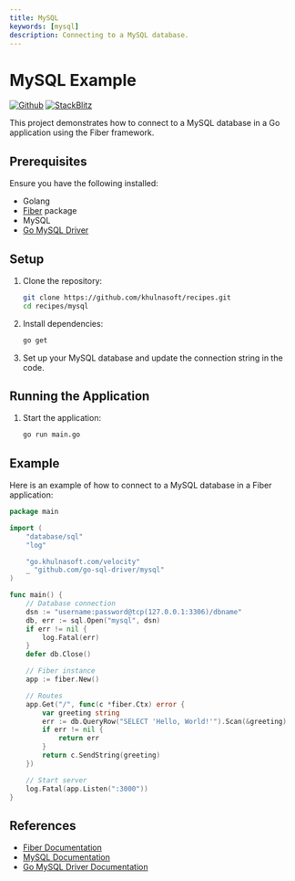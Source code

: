 ```yaml
---
title: MySQL
keywords: [mysql]
description: Connecting to a MySQL database.
---
```


# MySQL Example

[![Github](https://img.shields.io/static/v1?label=&message=Github&color=2ea44f&style=for-the-badge&logo=github)](https://github.com/khulnasoft/recipes/tree/master/mysql) [![StackBlitz](https://img.shields.io/static/v1?label=&message=StackBlitz&color=2ea44f&style=for-the-badge&logo=StackBlitz)](https://stackblitz.com/github/khulnasoft/recipes/tree/master/mysql)

This project demonstrates how to connect to a MySQL database in a Go application using the Fiber framework.

## Prerequisites

Ensure you have the following installed:

- Golang
- [Fiber](https://github.com/khulnasoft/fiber) package
- MySQL
- [Go MySQL Driver](https://github.com/go-sql-driver/mysql)

## Setup

1. Clone the repository:
    ```sh
    git clone https://github.com/khulnasoft/recipes.git
    cd recipes/mysql
    ```

2. Install dependencies:
    ```sh
    go get
    ```

3. Set up your MySQL database and update the connection string in the code.

## Running the Application

1. Start the application:
    ```sh
    go run main.go
    ```

## Example

Here is an example of how to connect to a MySQL database in a Fiber application:

```go
package main

import (
    "database/sql"
    "log"

    "go.khulnasoft.com/velocity"
    _ "github.com/go-sql-driver/mysql"
)

func main() {
    // Database connection
    dsn := "username:password@tcp(127.0.0.1:3306)/dbname"
    db, err := sql.Open("mysql", dsn)
    if err != nil {
        log.Fatal(err)
    }
    defer db.Close()

    // Fiber instance
    app := fiber.New()

    // Routes
    app.Get("/", func(c *fiber.Ctx) error {
        var greeting string
        err := db.QueryRow("SELECT 'Hello, World!'").Scan(&greeting)
        if err != nil {
            return err
        }
        return c.SendString(greeting)
    })

    // Start server
    log.Fatal(app.Listen(":3000"))
}
```

## References

- [Fiber Documentation](https://docs.khulnasoft.io)
- [MySQL Documentation](https://dev.mysql.com/doc/)
- [Go MySQL Driver Documentation](https://pkg.go.dev/github.com/go-sql-driver/mysql)
